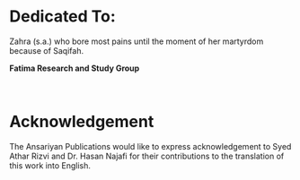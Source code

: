 Dedicated To:
=============

Zahra (s.a.) who bore most pains until the moment of her martyrdom
because of Saqifah.

**Fatima Research and Study Group**

 

Acknowledgement
===============

The Ansariyan Publications would like to express acknowledgement to Syed
Athar Rizvi and Dr. Hasan Najafi for their contributions to the
translation of this work into English.


